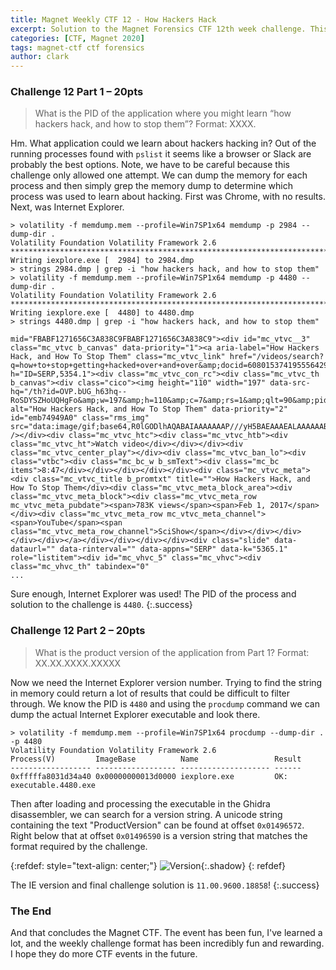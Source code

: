 ```yaml
---
title: Magnet Weekly CTF 12 - How Hackers Hack
excerpt: Solution to the Magnet Forensics CTF 12th week challenge. This week's challenges ask us about "How Hackers Hack..".
categories: [CTF, Magnet 2020]
tags: magnet-ctf ctf forensics
author: clark
---
```


### Challenge 12 Part 1 – 20pts

> What is the PID of the application where you might learn “how hackers hack, and how to stop them”? Format: XXXX.

Hm. What application could we learn about hackers hacking in? Out of the running processes found with `pslist` it seems like a browser or Slack are probably the best options. Note, we have to be careful because this challenge only allowed one attempt. We can dump the memory for each process and then simply grep the memory dump to determine which process was used to learn about hacking. First was Chrome, with no results. Next, was Internet Explorer.

```
> volatility -f memdump.mem --profile=Win7SP1x64 memdump -p 2984 --dump-dir .
Volatility Foundation Volatility Framework 2.6
************************************************************************
Writing iexplore.exe [  2984] to 2984.dmp
> strings 2984.dmp | grep -i "how hackers hack, and how to stop them"
> volatility -f memdump.mem --profile=Win7SP1x64 memdump -p 4480 --dump-dir . 
Volatility Foundation Volatility Framework 2.6
************************************************************************
Writing iexplore.exe [  4480] to 4480.dmp
> strings 4480.dmp | grep -i "how hackers hack, and how to stop them"
                         mid="FBABF1271656C3A838C9FBABF1271656C3A838C9"><div id="mc_vtvc__3" class="mc_vtvc b_canvas" data-priority="1"><a aria-label="How Hackers Hack, and How To Stop Them" class="mc_vtvc_link" href="/videos/search?q=how+to+stop+getting+hacked+over+and+over&amp;docid=608015374195556429&amp;mid=FBABF1271656C3A838C9FBABF1271656C3A838C9&amp;view=detail&amp;FORM=VIRE" h="ID=SERP,5354.1"><div class="mc_vtvc_con_rc"><div class="mc_vtvc_th b_canvas"><div class="cico"><img height="110" width="197" data-src-hq="/th?id=OVP.bUG_h63hq--RoSDYSZHoUQHgFo&amp;w=197&amp;h=110&amp;c=7&amp;rs=1&amp;qlt=90&amp;pid=1.7" alt="How Hackers Hack, and How To Stop Them" data-priority="2" id="emb74949A0" class="rms_img" src="data:image/gif;base64,R0lGODlhAQABAIAAAAAAAP///yH5BAEAAAEALAAAAAABAAEAAAIBTAA7" /></div><div class="mc_vtvc_htc"><div class="mc_vtvc_htb"><div class="mc_vtvc_ht">Watch video</div></div></div><div class="mc_vtvc_center_play"></div><div class="mc_vtvc_ban_lo"><div class="vtbc"><div class="mc_bc_w b_smText"><div class="mc_bc items">8:47</div></div></div></div></div><div class="mc_vtvc_meta"><div class="mc_vtvc_title b_promtxt" title="">How Hackers Hack, and How To Stop Them</div><div class="mc_vtvc_meta_block_area"><div class="mc_vtvc_meta_block"><div class="mc_vtvc_meta_row mc_vtvc_meta_pubdate"><span>783K views</span><span>Feb 1, 2017</span></div><div class="mc_vtvc_meta_row mc_vtvc_meta_channel"><span>YouTube</span><span class="mc_vtvc_meta_row_channel">SciShow</span></div></div></div></div></div></a></div></div></div></div><div class="slide" data-dataurl="" data-rinterval="" data-appns="SERP" data-k="5365.1" role="listitem"><div id="mc_vhvc_5" class="mc_vhvc"><div class="mc_vhvc_th" tabindex="0"
...
```

Sure enough, Internet Explorer was used! The PID of the process and solution to the challenge is `4480`.
{:.success}

### Challenge 12 Part 2 – 20pts

> What is the product version of the application from Part 1? Format: XX.XX.XXXX.XXXXX

Now we need the Internet Explorer version number. Trying to find the string in memory could return a lot of results that could be difficult to filter through. We know the PID is `4480` and using the `procdump` command we can dump the actual Internet Explorer executable and look there. 

```
> volatility -f memdump.mem --profile=Win7SP1x64 procdump --dump-dir . -p 4480
Volatility Foundation Volatility Framework 2.6
Process(V)         ImageBase          Name                 Result
------------------ ------------------ -------------------- ------
0xfffffa8031d34a40 0x00000000013d0000 iexplore.exe         OK: executable.4480.exe
```

Then after loading and processing the executable in the Ghidra disassembler, we can search for a version string. A unicode string containing the text "ProductVersion" can be found at offset `0x01496572`. Right below that at offset `0x01496590` is a version string that matches the format required by the challenge. 

{:refdef: style="text-align: center;"}
![Version](https://starwarsfan2099.github.io/public/2020-12-28/version.JPG){:.shadow}
{: refdef}

The IE version and final challenge solution is `11.00.9600.18858`!
{:.success}

### The End

And that concludes the Magnet CTF. The event has been fun, I've learned a lot, and the weekly challenge format has been incredibly fun and rewarding. I hope they do more CTF events in the future.